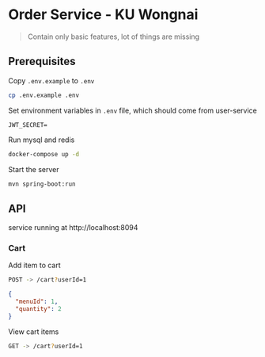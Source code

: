 # Order Service - KU Wongnai

> Contain only basic features, lot of things are missing

## Prerequisites

Copy `.env.example` to `.env`

```sh
cp .env.example .env
```

Set environment variables in `.env` file, which should come from user-service

```env
JWT_SECRET=
```

Run mysql and redis

```sh
docker-compose up -d
```

Start the server

```sh
mvn spring-boot:run
```

## API

service running at http://localhost:8094

### Cart

Add item to cart

```sh
POST -> /cart?userId=1
```

```json
{
  "menuId": 1,
  "quantity": 2
}
```

View cart items

```sh
GET -> /cart?userId=1
```
